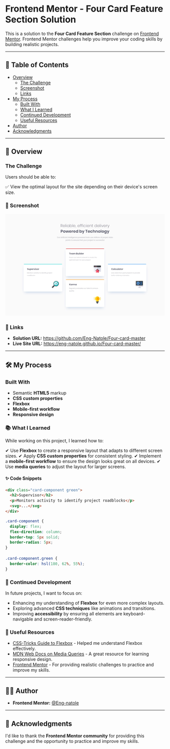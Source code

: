 # Frontend Mentor - Four Card Feature Section Solution

This is a solution to the **Four Card Feature Section** challenge on [Frontend Mentor](https://www.frontendmentor.io). Frontend Mentor challenges help you improve your coding skills by building realistic projects.

---

## 📌 Table of Contents

- [Overview](#overview)
  - [The Challenge](#the-challenge)
  - [Screenshot](#screenshot)
  - [Links](#links)
- [My Process](#my-process)
  - [Built With](#built-with)
  - [What I Learned](#what-i-learned)
  - [Continued Development](#continued-development)
  - [Useful Resources](#useful-resources)
- [Author](#author)
- [Acknowledgments](#acknowledgments)

---

## 📖 Overview

### The Challenge

Users should be able to:

✅ View the optimal layout for the site depending on their device's screen size.

### 📸 Screenshot

![four-card-feature-section-master](./images/desktop-screenshot.jpg)

### 🔗 Links

- **Solution URL:** https://github.com/Eng-Natole/Four-card-master
- **Live Site URL:**  https://eng-natole.github.io/Four-card-master/

---

## 🛠️ My Process

### Built With

- Semantic **HTML5** markup
- **CSS custom properties**
- **Flexbox**
- **Mobile-first workflow**
- **Responsive design**

### 📚 What I Learned

While working on this project, I learned how to:

✔ Use **Flexbox** to create a responsive layout that adapts to different screen sizes.
✔ Apply **CSS custom properties** for consistent styling.
✔ Implement a **mobile-first workflow** to ensure the design looks great on all devices.
✔ Use **media queries** to adjust the layout for larger screens.

#### ✨ Code Snippets

```html
<div class="card-component green">
  <h2>Supervisor</h2>
  <p>Monitors activity to identify project roadblocks</p>
  <svg>...</svg>
</div>
```

```css
.card-component {
  display: flex;
  flex-direction: column;
  border-top: 5px solid;
  border-radius: 5px;
}

.card-component.green {
  border-color: hsl(180, 62%, 55%);
}
```

### 🔮 Continued Development

In future projects, I want to focus on:

- Enhancing my understanding of **Flexbox** for even more complex layouts.
- Exploring advanced **CSS techniques** like animations and transitions.
- Improving **accessibility** by ensuring all elements are keyboard-navigable and screen-reader-friendly.

### 📖 Useful Resources

- [CSS-Tricks Guide to Flexbox](https://css-tricks.com/snippets/css/a-guide-to-flexbox/) - Helped me understand Flexbox effectively.
- [MDN Web Docs on Media Queries](https://developer.mozilla.org/en-US/docs/Web/CSS/Media_Queries) - A great resource for learning responsive design.
- [Frontend Mentor](https://www.frontendmentor.io) - For providing realistic challenges to practice and improve my skills.

---

## 👨‍💻 Author

- **Frontend Mentor:** [@Eng-natole](https://www.frontendmentor.io/profile/@Eng-natole)

---

## 🙌 Acknowledgments

I'd like to thank the **Frontend Mentor community** for providing this challenge and the opportunity to practice and improve my skills.

